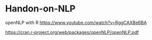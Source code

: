 # Handon-on-NLP

openNLP with R
https://www.youtube.com/watch?v=RggCAXBe6BA

https://cran.r-project.org/web/packages/openNLP/openNLP.pdf
